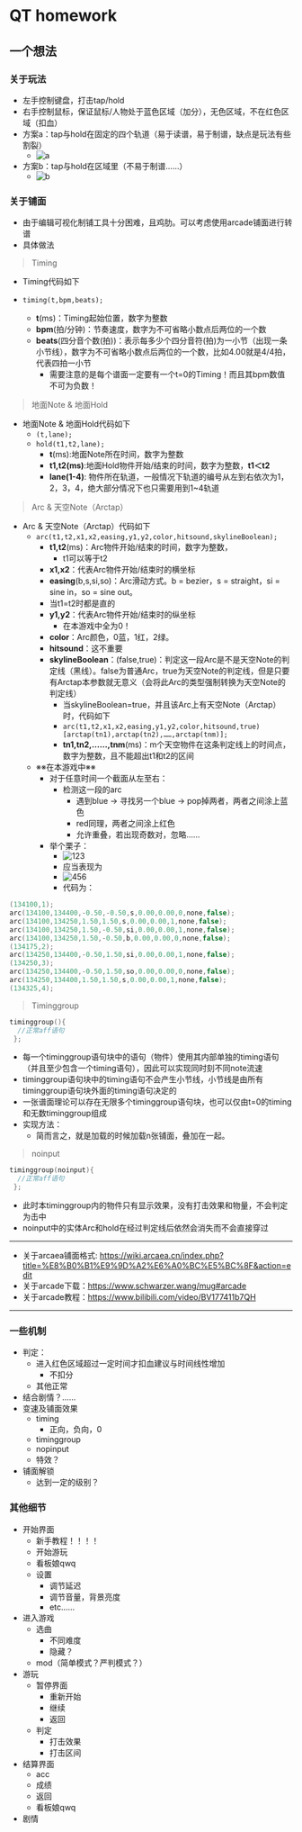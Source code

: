 # QT homework

## 一个想法

### 关于玩法

- 左手控制键盘，打击tap/hold
- 右手控制鼠标，保证鼠标/人物处于蓝色区域（加分），无色区域，不在红色区域（扣血）
- 方案a：tap与hold在固定的四个轨道（易于读谱，易于制谱，缺点是玩法有些割裂）
  - ![a](https://pic1.imgdb.cn/item/644498bd0d2dde57771f8640.jpg)
- 方案b：tap与hold在区域里（不易于制谱……）
  - ![b](https://pic1.imgdb.cn/item/6444988c0d2dde57771f2176.jpg)

### 关于铺面

- 由于编辑可视化制铺工具十分困难，且鸡肋。可以考虑使用arcade铺面进行转谱
- 具体做法

> Timing

- Timing代码如下
- ```timing(t,bpm,beats);```

  - **t**(ms)：Timing起始位置，数字为整数
  - **bpm**(拍/分钟)：节奏速度，数字为不可省略小数点后两位的一个数
  - **beats**(四分音个数(拍))：表示每多少个四分音符(拍)为一小节（出现一条小节线），数字为不可省略小数点后两位的一个数，比如4.00就是4/4拍，代表四拍一小节
    - 需要注意的是每个谱面一定要有一个t=0的Timing！而且其bpm数值不可为负数！

>地面Note & 地面Hold

- 地面Note & 地面Hold代码如下
  - ``(t,lane);``
  - ``hold(t1,t2,lane);``
    - **t**(ms):地面Note所在时间，数字为整数
    - **t1,t2(ms)**:地面Hold物件开始/结束的时间，数字为整数，**t1＜t2**
    - **lane(1-4)**: 物件所在轨道，一般情况下轨道的编号从左到右依次为1，2，3，4，绝大部分情况下也只需要用到1~4轨道

>Arc & 天空Note（Arctap）

- Arc & 天空Note（Arctap）代码如下
  - ```arc(t1,t2,x1,x2,easing,y1,y2,color,hitsound,skylineBoolean);```
    - **t1,t2**(ms)：Arc物件开始/结束的时间，数字为整数，
      - t1可以等于t2
    - **x1,x2**：代表Arc物件开始/结束时的横坐标
    - **easing**(b,s,si,so)：Arc滑动方式。b = bezier，s = straight，si = sine in，so = sine out。
    - 当t1=t2时都是直的
    - **y1,y2**：代表Arc物件开始/结束时的纵坐标
      - 在本游戏中全为0！
    - **color**：Arc颜色，0蓝，1红，2绿。
    - **hitsound**：这不重要
    - **skylineBoolean**：(false,true)：判定这一段Arc是不是天空Note的判定线（黑线）。false为普通Arc，true为天空Note的判定线，但是只要有Arctap本参数就无意义（会将此Arc的类型强制转换为天空Note的判定线）
      - 当skylineBoolean=true，并且该Arc上有天空Note（Arctap）时，代码如下
      - ```arc(t1,t2,x1,x2,easing,y1,y2,color,hitsound,true)[arctap(tn1),arctap(tn2),……,arctap(tnm)];```
      - **tn1,tn2,……,tnm**(ms)：m个天空物件在这条判定线上的时间点，数字为整数，且不能超出t1和t2的区间
  - ※※在本游戏中※※
    - 对于任意时间一个截面从左至右：
      - 检测这一段的arc
        - 遇到blue -> 寻找另一个blue -> pop掉两者，两者之间涂上蓝色
        - red同理，两者之间涂上红色
        - 允许重叠，若出现奇数对，忽略……
    - 举个栗子：
      - ![123](https://pic2.imgdb.cn/item/6458c28c0d2dde5777bde041.jpg)
      - 应当表现为
      - ![456](https://pic2.imgdb.cn/item/6458c45d0d2dde5777c11daf.jpg)
      - 代码为：

```c++
(134100,1);
arc(134100,134400,-0.50,-0.50,s,0.00,0.00,0,none,false);
arc(134100,134250,1.50,1.50,s,0.00,0.00,1,none,false);
arc(134100,134250,1.50,-0.50,si,0.00,0.00,1,none,false);
arc(134100,134250,1.50,-0.50,b,0.00,0.00,0,none,false);
(134175,2);
arc(134250,134400,-0.50,1.50,si,0.00,0.00,1,none,false);
(134250,3);
arc(134250,134400,-0.50,1.50,so,0.00,0.00,0,none,false);
arc(134250,134400,1.50,1.50,s,0.00,0.00,1,none,false);
(134325,4);
```

>Timinggroup

```c++
timinggroup(){
  //正常aff语句
 };
```

- 每一个timinggroup语句块中的语句（物件）使用其内部单独的timing语句（并且至少包含一个timing语句），因此可以实现同时刻不同note流速
- timinggroup语句块中的timing语句不会产生小节线，小节线是由所有timinggroup语句块外面的timing语句决定的
- 一张谱面理论可以存在无限多个timinggroup语句块，也可以仅由t=0的timing和无数timinggroup组成
- 实现方法：
  - 简而言之，就是加载的时候加载n张铺面，叠加在一起。

>noinput

```c++
timinggroup(noinput){
  //正常aff语句
 };
```

- 此时本timinggroup内的物件只有显示效果，没有打击效果和物量，不会判定为击中
- noinput中的实体Arc和hold在经过判定线后依然会消失而不会直接穿过

---

- 关于arcaea铺面格式: <https://wiki.arcaea.cn/index.php?title=%E8%B0%B1%E9%9D%A2%E6%A0%BC%E5%BC%8F&action=edit>
- 关于arcade下载：<https://www.schwarzer.wang/mug#arcade>
- 关于arcade教程：<https://www.bilibili.com/video/BV177411b7QH>

---

### 一些机制

- 判定：
  - 进入红色区域超过一定时间才扣血建议与时间线性增加
    - 不扣分
  - 其他正常
- 结合剧情？……
- 变速及铺面效果
  - timing
    - 正向，负向，0
  - timinggroup
  - nopinput
  - 特效？
- 铺面解锁
  - 达到一定的级别？

### 其他细节

- 开始界面
  - 新手教程！！！！
  - 开始游玩
  - 看板娘qwq
  - 设置
    - 调节延迟
    - 调节音量，背景亮度
    - etc……
- 进入游戏
  - 选曲
    - 不同难度
    - 隐藏？
  - mod（简单模式？严判模式？）
- 游玩
  - 暂停界面
    - 重新开始
    - 继续
    - 返回
  - 判定
    - 打击效果
    - 打击区间
- 结算界面
  - acc
  - 成绩
  - 返回
  - 看板娘qwq
- 剧情
